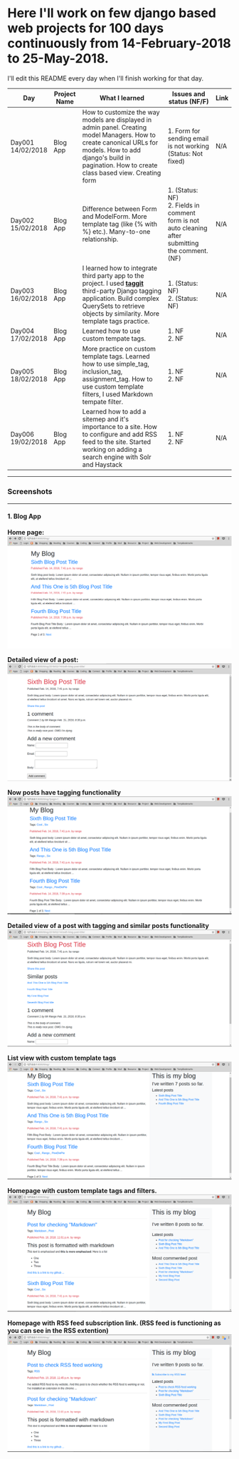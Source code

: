 # Here I'll work on few django based web projects for 100 days continuously from 14-February-2018 to 25-May-2018.
I'll edit this README every day when I'll finish working for that day.

| Day      | Project Name |         What I learned             |   Issues and status (NF/F)   | Link        |
|----------|--------------|------------------------------------|------------------------------|-------------|
| Day001 <br> 14/02/2018  | Blog App     | How to customize the way models are displayed in admin panel. Creating model Managers. How to create canonical URLs for models. How to add django's build in pagination. How to create class based view. Creating form | 1. Form for sending email is not working (Status: Not fixed) | N/A |
| Day002 <br> 15/02/2018 | Blog App | Difference between Form and ModelForm. More template tag (like {% with %} etc.). Many-to-one relationship. | 1. (Status: NF) <br> 2. Fields in comment form is not auto cleaning after submitting the comment.(NF) | N/A |
| Day003 <br> 16/02/2018 | Blog App | I learned how to integrate third party app to the project. I used **[taggit](https://github.com/alex/django-taggit)** third-party Django tagging application. Build complex QuerySets to retrieve objects by similarity. More template tags practice. | 1. (Status: NF) <br> 2. (Status: NF) | N/A|
| Day004 <br> 17/02/2018 | Blog App | Learned how to use custom tempate tags. | 1. NF <br> 2. NF | N/A|
| Day005 <br> 18/02/2018 | Blog App | More practice on custom template tags. Learned how to use simple_tag, inclusion_tag, assignment_tag. How to use custom template filters, I used Markdown tempate filter. | 1. NF <br> 2. NF | N/A |
| Day006 <br> 19/02/2018 | Blog App | Learned how to add a sitemep and it's importance to a site. How to configure and add RSS feed to the site. Started working on adding a search engine with Solr and Haystack | 1. NF <br> 2. NF | N/A |

----------
### Screenshots
----------
#### 1. Blog App
**Home page:**
![alt text](Screenshots/BlogApp/Screenshot1.png)

**Detailed view of a post:**
![alt text](Screenshots/BlogApp/Screenshot2.png)

**Now posts have tagging functionality**
![alt text](Screenshots/BlogApp/Screenshot4.png)

**Detailed view of a post with tagging and similar posts functionality**
![alt text](Screenshots/BlogApp/Screenshot3.png)

**List view with custom template tags**
![alt text](Screenshots/BlogApp/Screenshot5.png)

**Homepage with custom template tags and filters.**
![alt text](Screenshots/BlogApp/Screenshot6.png)

**Homepage with RSS feed subscription link. (RSS feed is functioning as you can see in the RSS extention)**
![alt text](Screenshots/BlogApp/Screenshot7.png)
